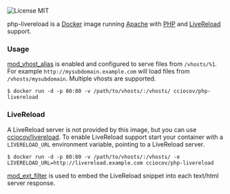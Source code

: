 ![License MIT](https://img.shields.io/badge/license-MIT-blue.svg)

php-livereload is a [Docker][1] image running [Apache][4] with [PHP][2] and [LiveReload][3] support.

### Usage

[mod\_vhost\_alias][5] is enabled and configured to serve files from `/vhosts/%1`. For example `http://mysubdomain.example.com` will load files from `/vhosts/mysubdomain`. Multiple vhosts are supported.

    $ docker run -d -p 80:80 -v /path/to/vhosts/:/vhosts/ cciocov/php-livereload

### LiveReload

A LiveReload server is not provided by this image, but you can use [cciocov/livereload][7]. To enable LiveReload support start your container with a `LIVERELOAD_URL` environment variable, pointing to a LiveReload server.

    $ docker run -d -p 80:80 -v /path/to/vhosts/:/vhosts/ -e LIVERELOAD_URL=http://livereload.example.com cciocov/php-livereload

[mod\_ext\_filter][6] is used to embed the LiveReload snippet into each text/html server response.

[1]: http://www.docker.com
[2]: http://httpd.apache.org
[3]: http://www.php.net
[4]: http://www.livereload.com
[5]: http://httpd.apache.org/docs/current/mod/mod_vhost_alias.html
[6]: http://httpd.apache.org/docs/current/mod/mod_ext_filter.html
[7]: http://hub.docker.com/r/cciocov/livereload/
